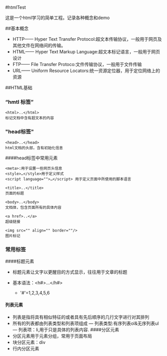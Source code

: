 #htmlTest

这是一个html学习的简单工程。记录各种概念和demo

##基本概念
* HTTP—— Hyper Text Transfer Protocol:超文本传输协议，一般用于网页及其他文件在网络间的传输。
* HTML—— Hyper Text Markup Language:超文本标记语言，一般用于网页设计
* FTP—— File Transfer Protoco:文件传输协议，一般用于文件传输
* URL—— Uniform Resource Locators:统一资源定位器，用于定位网络上的资源

##HTML基础
### “hmtl 标签”
```
<html>..</html>
标记文档中含有超文本的内容
``` 
### "head标签"
```
<head>..</head>
html文档的头部，含有初始化信息
``` 
####head标签中常用元素
```
<meta>:用于设置一些网页头信息
<style>…</style>用于定义样式
<script language="">…</script> 用于定义页面中所使用的脚本语言
```

```
<title>..</title>
页面的标题
```
```
<body>..</body>
文档体，包含页面所有的具体内容
```
```
<a href>..</a>
超级链接
```
```
<img src="" align="" border=""/>
图片标记
```
### 常用标签
####标题元素
* 标题元素让文字以更醒目的方式显示，往往用于文章的标题
* 基本语法：<h#>…</h#>

    - '#'=1,2,3,4,5,6
#### 列表元素
* 列表是指将具有相似特征的或者具有先后顺序的几行文字进行对其排列
* 所有的列表都由列表类型和列表项组成
    — 列表类型:有序列表ol&无序列表ul
    — 列表项：li,用于只是具体的列表内容.
####分区元素
* 分区元素用于元素分组，常用于页面布局
* 块分区元素：div
* 行内分区元素
 